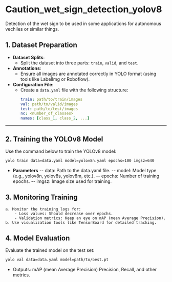 # Caution_wet_sign_detection_yolov8
Detection of the wet sign to be used in some applications for autonomous vechiles or similar things.

## 1. Dataset Preparation

- **Dataset Splits**: 
  - Split the dataset into three parts: `train`, `valid`, and `test`.
- **Annotations**:
  - Ensure all images are annotated correctly in YOLO format (using tools like LabelImg or Roboflow).
- **Configuration File**: 
  - Create a `data.yaml` file with the following structure:
    ```yaml
    train: path/to/train/images
    val: path/to/valid/images
    test: path/to/test/images
    nc: <number_of_classes>
    names: [class_1, class_2, ...]
    ```

---

## 2. Training the YOLOv8 Model

Use the command below to train the YOLOv8 model:

```bash
yolo train data=data.yaml model=yolov8n.yaml epochs=100 imgsz=640
```

- **Parameters**
    --     data: Path to the data.yaml file.
    --     model: Model type (e.g., yolov8n, yolov8s, yolov8m, etc.).
    --     epochs: Number of training epochs.
    --     imgsz: Image size used for training.

## 3. Monitoring Training
    a. Monitor the training logs for:
        - Loss values: Should decrease over epochs.
        - Validation metrics: Keep an eye on mAP (mean Average Precision).
    b. Use visualization tools like TensorBoard for detailed tracking.

## 4. Model Evaluation
Evaluate the trained model on the test set:
```bash
yolo val data=data.yaml model=path/to/best.pt
```
- Outputs:
        mAP (mean Average Precision)
        Precision, Recall, and other metrics.
